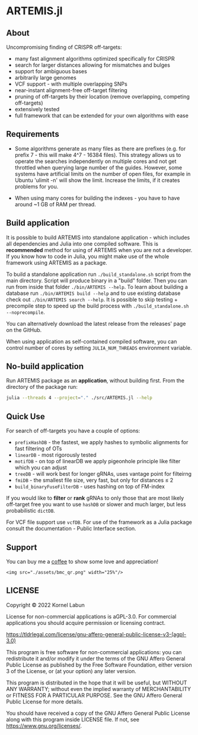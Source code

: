 # ARTEMIS.jl

## About

Uncompromising finding of CRISPR off-targets:
* many fast alignment algorithms optimized specifically for CRISPR
* search for larger distances allowing for mismatches and bulges
* support for ambiguous bases
* arbitrarily large genomes
* VCF support - with multiple overlapping SNPs
* near-instant alignment-free off-target filtering
* pruning of off-targets by their location (remove overlapping, competing off-targets)
* extensively tested
* full framework that can be extended for your own algorithms with ease

## Requirements

* Some algorithms generate as many files as there are prefixes (e.g. for prefix 7 - this will make 4^7 - 16384 files). This strategy allows us to operate the searches independently on multiple cores and not get throttled when querying large number of the guides. However, some systems have artificial limits on the number of open files, for example in Ubuntu 'ulimit -n' will show the limit. Increase the limits, if it creates problems for you.

* When using many cores for building the indexes - you have to have around ~1 GB of RAM per thread.

## Build application

It is possible to build ARTEMIS into standalone application - which includes all dependencies and Julia into one compiled software. This is **recommended** method for using of ARTEMIS when you are not a developer. If you know how to code in Julia, you might make use of the whole framework using ARTEMIS as a package.

To build a standalone application run `./build_standalone.sh` script from the main directory. Script will
produce binary in a "build" folder. Then you can run from inside that folder `./bin/ARTEMIS --help`. To learn about building a database run `./bin/ARTEMIS build --help` and to use existing database check out `./bin/ARTEMIS search --help`. It is possible to skip testing + precompile step to speed up the build process with `./build_standalone.sh --noprecompile`.

You can alternatively download the latest release from the releases' page on the GitHub.

When using application as self-contained compiled software, you can control number of cores by setting `JULIA_NUM_THREADS` environment variable.

## No-build application

Run ARTEMIS package as an **application**, without building first. From the directory of the package run:

```bash
julia --threads 4 --project="." ./src/ARTEMIS.jl --help
```

## Quick Use

For search of off-targets you have a couple of options:
- `prefixHashDB` - the fastest, we apply hashes to symbolic alignments for fast filtering of OTs
- `linearDB` - most rigorously tested
- `motifDB` - on top of linearDB we apply pigeonhole principle like filter which you can adjust
- `treeDB` - will work best for longer gRNAs, uses vantage point for filteirng
- `fmiDB` - the smallest file size, very fast, but only for distances ≤ 2
- `build_binaryFuseFilterDB` - uses hashing on top of FM-index

If you would like to **filter** or **rank** gRNAs to only those that are most likely off-target free you want to use `hashDB` or
slower and much larger, but less probabilistic `dictDB`.

For VCF file support use `vcfDB`. 
For use of the framework as a Julia package consult the documentation - Public Interface section.


## Support

You can buy me a [coffee](https://www.buymeacoffee.com/kornellabun) to show some love and appreciation!

```@raw html
<img src="./assets/bmc_qr.png" width="25%"/>
```


## LICENSE

Copyright © 2022 Kornel Labun

License for non-commercial applications is aGPL-3.0. 
For commercial applications you should acquire permission or licensing contract.

<https://tldrlegal.com/license/gnu-affero-general-public-license-v3-(agpl-3.0)>

This program is free software for non-commercial applications: 
you can redistribute it and/or modify
it under the terms of the GNU Affero General Public License as published
by the Free Software Foundation, either version 3 of the License, or
(at your option) any later version.

This program is distributed in the hope that it will be useful,
but WITHOUT ANY WARRANTY; without even the implied warranty of
MERCHANTABILITY or FITNESS FOR A PARTICULAR PURPOSE.  See the
GNU Affero General Public License for more details.

You should have received a copy of the GNU Affero General Public License
along with this program inside LICENSE file. 
If not, see <https://www.gnu.org/licenses/>.
